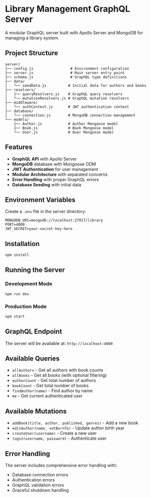# Library Management GraphQL Server

A modular GraphQL server built with Apollo Server and MongoDB for managing a library system.

## Project Structure

```
server/
├── config.js                 # Environment configuration
├── server.js                 # Main server entry point
├── schema.js                 # GraphQL type definitions
├── data/
│   └── seedData.js          # Initial data for authors and books
├── resolvers/
│   ├── queryResolvers.js    # GraphQL query resolvers
│   └── mutationResolvers.js # GraphQL mutation resolvers
├── middleware/
│   └── authContext.js       # JWT authentication context
├── database/
│   └── connection.js        # MongoDB connection management
└── models/
    ├── Author.js            # Author Mongoose model
    ├── Book.js              # Book Mongoose model
    └── User.js              # User Mongoose model
```

## Features

- **GraphQL API** with Apollo Server
- **MongoDB** database with Mongoose ODM
- **JWT Authentication** for user management
- **Modular Architecture** with separated concerns
- **Error Handling** with proper GraphQL errors
- **Database Seeding** with initial data

## Environment Variables

Create a `.env` file in the server directory:

```env
MONGODB_URI=mongodb://localhost:27017/library
PORT=4000
JWT_SECRET=your-secret-key-here
```

## Installation

```bash
npm install
```

## Running the Server

### Development Mode
```bash
npm run dev
```

### Production Mode
```bash
npm start
```

## GraphQL Endpoint

The server will be available at: `http://localhost:4000`

## Available Queries

- `allAuthors` - Get all authors with book counts
- `allBooks` - Get all books (with optional filtering)
- `authorCount` - Get total number of authors
- `bookCount` - Get total number of books
- `findAuthor(name)` - Find author by name
- `me` - Get current authenticated user

## Available Mutations

- `addBook(title, author, published, genres)` - Add a new book
- `editAuthor(name, setBornTo)` - Update author birth year
- `createUser(username)` - Create a new user
- `login(username, password)` - Authenticate user

## Error Handling

The server includes comprehensive error handling with:
- Database connection errors
- Authentication errors
- GraphQL validation errors
- Graceful shutdown handling 